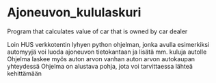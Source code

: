 # Ajoneuvon_kululaskuri
Program that calculates value of car that is owned by car dealer

Loin HUS verkkotentin lyhyen python ohjelman, jonka avulla esimerkiksi automyyjä voi luoda ajoneuvon tietokantaan ja lisätä mm. kuluja autolle
Ohjelma laskee myös auton arvon vanhan auton arvon autokaupan yhteydessä
Ohjelma on alustava pohja, jota voi tarvittaessa lähteä kehittämään
